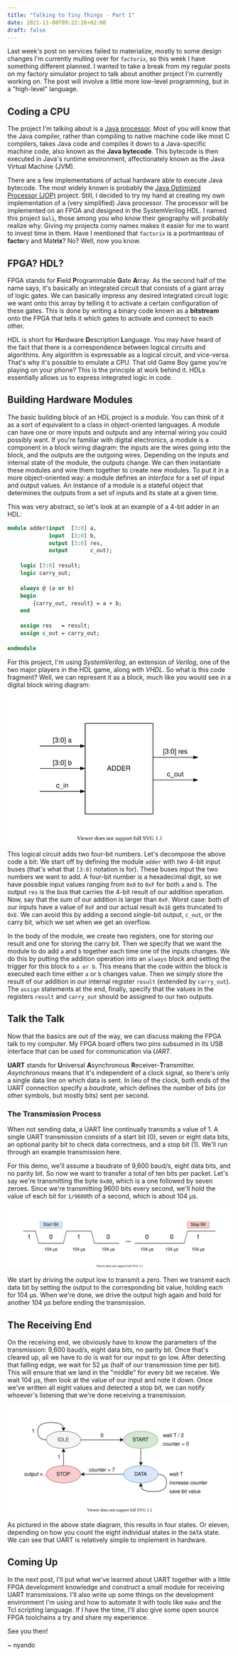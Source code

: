 ```yaml
---
title: "Talking to Tiny Things - Part I"
date: 2021-11-08T09:22:28+02:00
draft: false
---
```


Last week's post on services failed to materialize, mostly to some design changes I'm currently mulling over for `factorix`, so this week I have something different planned.
I wanted to take a break from my regular posts on my factory simulator project to talk about another project I'm currently working on.
The post will involve a little more low-level programming, but in a "high-level" language.

## Coding a CPU

The project I'm talking about is a [Java processor](https://en.wikipedia.org/wiki/Java_processor).
Most of you will know that the Java compiler, rather than compiling to native machine code like most C compilers,
takes Java code and compiles it down to a Java-specific machine code, also known as the **Java bytecode**.
This bytecode is then executed in Java's runtime environment, affectionately known as the Java Virtual Machine (JVM).

There are a few implementations of actual hardware able to execute Java bytecode.
The most widely known is probably the [Java Optimized Processor (JOP)](https://www.jopdesign.com/) project.
Still, I decided to try my hand at creating my own implementation of a (very simplified) Java processor.
The processor will be implemented on an FPGA and designed in the SystemVerilog HDL.
I named this project `bali`, those among you who know their geography will probably realize why.
Giving my projects corny names makes it easier for me to want to invest time in them.
Have I mentioned that `factorix` is a portmanteau of **facto**ry and Mat**rix**? No?
Well, now you know.

## FPGA? HDL?

FPGA stands for **F**ield **P**rogrammable **G**ate **A**rray.
As the second half of the name says, it's basically an integrated circuit that consists of a giant array of logic gates.
We can basically impress any desired integrated circuit logic we want onto this array by telling it to activate a certain configuration of these gates.
This is done by writing a binary code known as a **bitstream** onto the FPGA that tells it which gates to activate and connect to each other.

HDL is short for **H**ardware **D**escription **L**anguage.
You may have heard of the fact that there is a correspondence between logical circuits and algorithms.
Any algorithm is expressable as a logical circuit, and vice-versa.
That's why it's possible to emulate a CPU. That old Game Boy game you're playing on your phone?
This is the principle at work behind it.
HDLs essentially allows us to express integrated logic in code.

## Building Hardware Modules

The basic building block of an HDL project is a *module*.
You can think of it as a sort of equivalent to a class in object-oriented languages.
A module can have one or more inputs and outputs and any internal wiring you could possibly want.
If you're familiar with digital electronics, a module is a component in a block wiring diagram: the inputs are the wires going into the block, and the outputs are the outgoing wires.
Depending on the inputs and internal state of the module, the outputs change.
We can then instantiate these modules and wire them together to create new modules.
To put it in a more object-oriented way: a module defines an *interface* for a set of input and output values.
An instance of a module is a stateful object that determines the outputs from a set of inputs and its state at a given time.

This was very abstract, so let's look at an example of a 4-bit adder in an HDL:

```systemverilog
module adder(input  [3:0] a,
             input  [3:0] b,
             output [3:0] res,
             output       c_out);
    
    logic [3:0] result;
    logic carry_out;

    always @ (a or b)
    begin
        {carry_out, result} = a + b;
    end

    assign res   = result;
    assign c_out = carry_out;

endmodule
```

For this project, I'm using *SystemVerilog*, an extension of *Verilog*, one of the two major players in the HDL game, along with *VHDL*.
So what is this code fragment? Well, we can represent it as a block, much like you would see in a digital block wiring diagram:

![Adder block](/imgs/adder.svg "Block diagram of a simple 4-bit adder")

This logical circuit adds two four-bit numbers.
Let's decompose the above code a bit: We start off by defining the module `adder` with two 4-bit input buses (that's what that `[3:0]` notation is for).
These buses input the two numbers we want to add.
A four-bit number is a hexadecimal digit, so we have possible input values ranging from `0x0` to `0xF` for both `a` and `b`.
The output `res` is the bus that carries the 4-bit result of our addition operation.
Now, say that the sum of our addition is larger than `0xF`.
Worst case: both of our inputs have a value of `0xF` and our actual result `0x1E` gets truncated to `0xE`.
We can avoid this by adding a second single-bit output, `c_out`, or the carry bit, which we set when we get an overflow.

In the body of the module, we create two registers, one for storing our result and one for storing the carry bit.
Then we specify that we want the module to do add `a` and `b` together each time one of the inputs changes.
We do this by putting the addition operation into an `always` block and setting the trigger for this block to `a or b`.
This means that the code within the block is executed each time either `a` or `b` changes value.
Then we simply store the result of our addition in our internal register `result` (extended by `carry_out`).
The `assign` statements at the end, finally, specify that the values in the registers `result` and `carry_out` should be assigned to our two outputs.

## Talk the Talk

Now that the basics are out of the way, we can discuss making the FPGA talk to my computer.
My FPGA board offers two pins subsumed in its USB interface that can be used for communication via *UART*.

**UART** stands for **U**niversal **A**synchronous **R**eceiver-**T**ransmitter.
*Asynchronous* means that it's independent of a clock signal, so there's only a single data line on which data is sent.
In lieu of the clock, both ends of the UART connection specify a *baudrate*, which defines the number of bits (or other symbols, but mostly bits) sent per second.

### The Transmission Process

When not sending data, a UART line continually transmits a value of 1.
A single UART transmission consists of a start bit (0), seven or eight data bits, an optional parity bit to check data correctness, and a stop bit (1).
We'll run through an example transmission here.

For this demo, we'll assume a baudrate of 9,600 baud/s, eight data bits, and no parity bit.
So now we want to transfer a total of ten bits per packet.
Let's say we're transmitting the byte `0x80`, which is a one followed by seven zeroes.
Since we're transmitting 9600 bits every second, we'll hold the value of each bit for `1/9600`th of a second, which is about 104 µs.

![UART Transmission](/imgs/uart_tx.svg "UART Transmission of the value 0x80")

We start by driving the output low to transmit a zero.
Then we transmit each data bit by setting the output to the corresponding bit value, holding each for 104 µs.
When we're done, we drive the output high again and hold for another 104 µs before ending the transmission.

## The Receiving End

On the receiving end, we obviously have to know the parameters of the transmission: 9,600 baud/s, eight data bits, no parity bit.
Once that's cleared up, all we have to do is wait for our input to go low.
After detecting that falling edge, we wait for 52 µs (half of our transmission time per bit).
This will ensure that we land in the "middle" for every bit we receive.
We wait 104 µs, then look at the value of our input and note it down.
Once we've written all eight values and detected a stop bit, we can notify whoever's listening that we're done receiving a transmission.

![UART Receiver State Diagram](/imgs/uart_rx_states.svg "Finite State Machine of a UART Receiver")

As pictured in the above state diagram, this results in four states.
Or eleven, depending on how you count the eight individual states in the `DATA` state.
We can see that UART is relatively simple to implement in hardware.

## Coming Up

In the next post, I'll put what we've learned about UART together with a little FPGA development knowledge and construct a small module for receiving UART transmissions.
I'll also write up some things on the development environment I'm using and how to automate it with tools like `make` and the Tcl scripting language.
If I have the time, I'll also give some open source FPGA toolchains a try and share my experience.

See you then!

~ nyando
